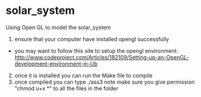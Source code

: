 # solar_system
Using Open GL to model the solar_system

1) ensure that your computer have installed opengl successfully
- you may want to follow this site to setup the opengl environment:
http://www.codeproject.com/Articles/182109/Setting-up-an-OpenGL-development-environment-in-Ub

2) once it is installed you can run the Make file to compile
3) once compiled you can type ./ass3
note make sure you give permission "chmod u+x *" to all the files in the folder

